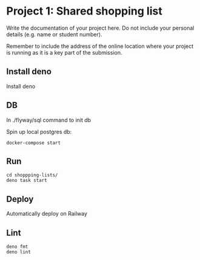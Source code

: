 # Project 1: Shared shopping list

Write the documentation of your project here. Do not include your personal
details (e.g. name or student number).

Remember to include the address of the online location where your project is
running as it is a key part of the submission.

## Install deno

Install deno

## DB

In ./flyway/sql command to init db

Spin up local postgres db:

```
docker-compose start
```

## Run

```
cd shoppping-lists/ 
deno task start
```

## Deploy

Automatically deploy on Railway

## Lint

```
deno fmt 
deno lint
```
